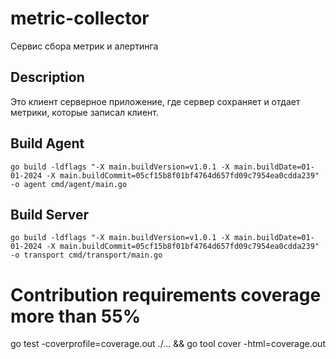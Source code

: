 # metric-collector

Сервис сбора метрик и алертинга

## Description

Это клиент серверное приложение, где сервер сохраняет и отдает метрики, которые записал клиент. 

## Build Agent

```shell
go build -ldflags "-X main.buildVersion=v1.0.1 -X main.buildDate=01-01-2024 -X main.buildCommit=05cf15b8f01bf4764d657fd09c7954ea0cdda239" -o agent cmd/agent/main.go  
```

## Build Server

```shell
go build -ldflags "-X main.buildVersion=v1.0.1 -X main.buildDate=01-01-2024 -X main.buildCommit=05cf15b8f01bf4764d657fd09c7954ea0cdda239" -o transport cmd/transport/main.go
```

# Contribution requirements coverage more than 55%

go test -coverprofile=coverage.out ./... && go tool cover -html=coverage.out